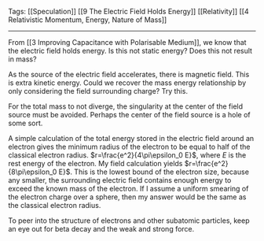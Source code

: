 Tags: [[Speculation]] [[9 The Electric Field Holds Energy]] [[Relativity]] [[4 Relativistic Momentum, Energy, Nature of Mass]]
___
From [[3 Improving Capacitance with Polarisable Medium]], we know that the electric field holds energy. Is this not static energy? Does this not result in mass? 

As the source of the electric field accelerates, there is magnetic field. This is extra kinetic energy. Could we recover the mass energy relationship by only considering the field surrounding charge? Try this. 

For the total mass to not diverge, the singularity at the center of the field source must be avoided. Perhaps the center of the field source is a hole of some sort. 

A simple calculation of the total energy stored in the electric field around an electron gives the minimum radius of the electron to be equal to half of the classical electron radius. $r=\frac{e^2}{4\pi\epsilon_0 E}$, where $E$ is the rest energy of the electron. My field calculation yields $r=\frac{e^2}{8\pi\epsilon_0 E}$. This is the lowest bound of the electron size, because any smaller, the surrounding electric field contains enough energy to exceed the known mass of the electron. If I assume a uniform smearing of the electron charge over a sphere, then my answer would be the same as the classical electron radius. 

To peer into the structure of electrons and other subatomic particles, keep an eye out for beta decay and the weak and strong force. 